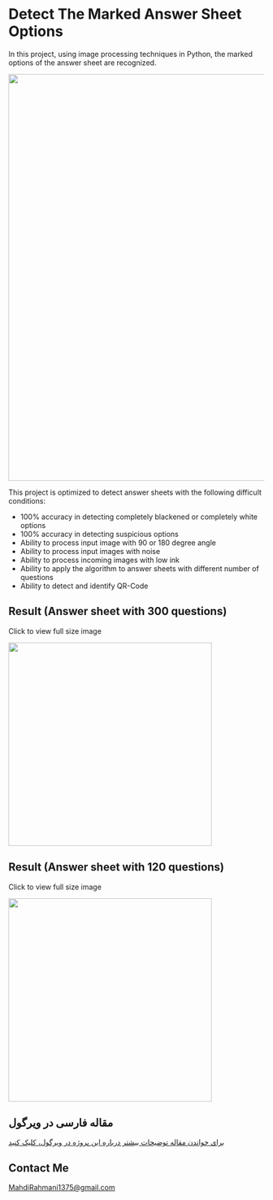 # Detect The Marked Answer Sheet Options 
In this project, using image processing techniques in Python, the marked options of the answer sheet are recognized.

<img src="https://github.com/MahdiRahmani/detect_the_marked_answer_sheet_options/blob/main/poster.jpg" width="800"/>

This project is optimized to detect answer sheets with the following difficult conditions:
- 100% accuracy in detecting completely blackened or completely white options
- 100% accuracy in detecting suspicious options
- Ability to process input image with 90 or 180 degree angle
- Ability to process input images with noise
- Ability to process incoming images with low ink
- Ability to apply the algorithm to answer sheets with different number of questions
- Ability to detect and identify QR-Code

## Result (Answer sheet with 300 questions)
Click to view full size image

<img src="https://github.com/MahdiRahmani/detect_the_marked_answer_sheet_options/blob/main/Q300.png" width="400"/>

## Result (Answer sheet with 120 questions)
Click to view full size image

<img src="https://github.com/MahdiRahmani/detect_the_marked_answer_sheet_options/blob/main/Q120.png" width="400"/>

## مقاله فارسی در ویرگول
<a href="https://vrgl.ir/rtrPm" target="blank">برای خواندن مقاله توضیحات بیشتر درباره این پروژه در ویرگول، کلیک کنید</a>

## Contact Me
MahdiRahmani1375@gmail.com
